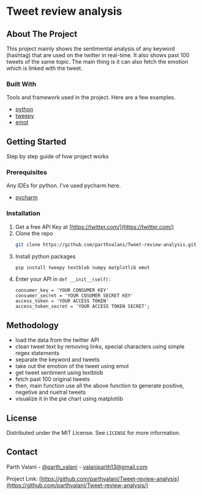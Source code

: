 

# Tweet review analysis #



<!-- ABOUT THE PROJECT -->
## About The Project

This project mainly shows the sentimental analysis of any keyword (hashtag) that are used on the twitter in real-time. It also shows past 100 tweets of the same topic. The main thing is it can also fetch the emotion which is linked with the tweet.

### Built With

Tools and framework used in the project. Here are a few examples.
* [python](https://python.org)
* [tweepy](https://www.tweepy.org/)
* [emot](https://pypi.org/project/emot/)



<!-- GETTING STARTED -->
## Getting Started

Step by step guide of how project works

### Prerequisites

Any IDEs for python. I've used pycharm here.
* [pycharm](https://www.jetbrains.com/pycharm/download/#section=windows)


### Installation

1. Get a free API Key at [https://twitter.com/](https://twitter.com/)
2. Clone the repo
   ```sh
   git clone https://github.com/parthvalani/Tweet-review-analysis.git
   ```
3. Install python packages
   ```sh
   pip install tweepy textblob numpy matplotlib emot
   ```
4. Enter your API in `def __init__(self):`
   ```JS
   consumer_key = 'YOUR CONSUMER KEY'
   consumer_secret = 'YOUR COSUMER SECRET KEY'
   access_token = 'YOUR ACCESS TOKEN'
   access_token_secret = 'YOUR ACCESS TOKEN SECRET';
   ```



<!-- USAGE EXAMPLES -->
## Methodology

* load the data from the twitter API
* clean tweet text by removing links, special characters using simple regex statements
* separate the keyword and tweets
* take out the emotion of the tweet using emot
* get tweet sentiment using textblob
* fetch past 100 original tweets
* then, main function use all the above function to generate positive, negetive and nuetral tweets 
* visualize it in the pie chart using matplotlib


<!-- LICENSE -->
## License

Distributed under the MIT License. See `LICENSE` for more information.



<!-- CONTACT -->
## Contact
Parth Valani - [@parth_valani](https://twitter.com/parth_valani) - valaniparth13@gmail.com

Project Link: [https://github.com/parthvalani/Tweet-review-analysis](https://github.com/parthvalani/Tweet-review-analysis/)
